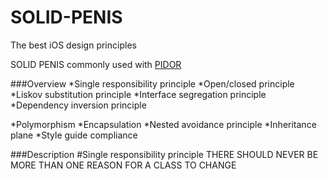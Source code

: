 # SOLID-PENIS
The best iOS design principles

SOLID PENIS commonly used with [PIDOR](https://github.com/ApplePride/PIDOR)

###Overview
*Single responsibility principle
*Open/closed principle
*Liskov substitution principle
*Interface segregation principle
*Dependency inversion principle

*Polymorphism
*Encapsulation
*Nested avoidance principle
*Inheritance plane
*Style guide compliance

###Description
#Single responsibility principle
THERE SHOULD NEVER BE MORE THAN ONE REASON FOR A CLASS TO CHANGE
